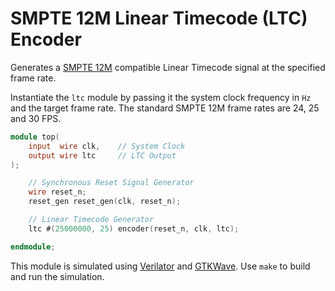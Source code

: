 # SMPTE 12M Linear Timecode (LTC) Encoder

Generates a [SMPTE 12M](https://en.wikipedia.org/wiki/SMPTE_timecode) compatible Linear Timecode signal at the specified frame rate.

Instantiate the `ltc` module by passing it the system clock frequency in `Hz` and the target frame rate. The standard SMPTE 12M frame rates are 24, 25 and 30 FPS.

```verilog
module top(
    input  wire clk,    // System Clock
    output wire ltc     // LTC Output
);

    // Synchronous Reset Signal Generator
    wire reset_n;
    reset_gen reset_gen(clk, reset_n);

    // Linear Timecode Generator
    ltc #(25000000, 25) encoder(reset_n, clk, ltc);

endmodule;
```

This module is simulated using [Verilator](https://www.veripool.org/verilator/) and [GTKWave](https://gtkwave.sourceforge.net/). Use `make` to build and run the simulation.
